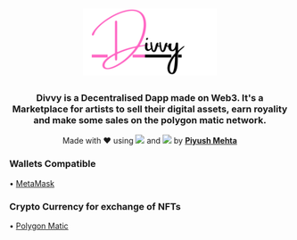 <h1 align="center">  <img src="public/Divvy.png" height="120px"/></h1>

<h3 align="center">Divvy is a Decentralised Dapp made on Web3. It's a Marketplace for artists to sell their digital assets, earn royality and make some sales on the polygon matic network.</h3>

<p align="center">Made with ♥️ using <img src="https://cryptologos.cc/logos/polygon-matic-logo.png" width="40px" /> and <img src="https://pbs.twimg.com/profile_images/1357501845145485316/yo6M6Y9u.jpg" width="40px"/> by <a href="https://piyushmehta.com"><strong>Piyush Mehta</strong></a></p>


### Wallets Compatible
• [MetaMask](https://metamask.io)

### Crypto Currency for exchange of NFTs
• [Polygon Matic](http://polygon.technology)

